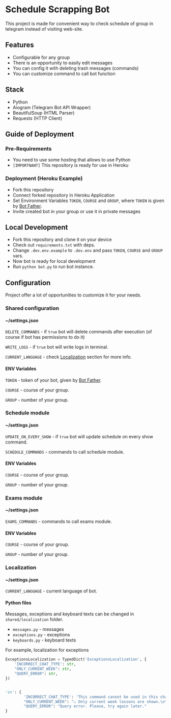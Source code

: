 # Schedule Scrapping Bot

This project is made for convenient way to check schedule of group in telegram instead of visiting web-site.

## Features

- Configurable for any group
- There is an opportunity to easily edit messages
- You can config it with deleting trash messages (commands)
- You can customize command to call bot function

## Stack

- Python
- Aiogram (Telegram Bot API Wrapper)
- BeautifulSoup (HTML Parser)
- Requests (HTTP Client)

## Guide of Deployment

### Pre-Requirements

- You need to use some hosting that allows to use Python
- `[IMPORTNANT]` This repository is ready for use in Heroku

### Deployment (Heroku Example)

- Fork this repository
- Connect forked repository in Heroku Application
- Set Environment Variables `TOKEN`, `COURSE` and `GROUP`, where `TOKEN` is given by [Bot Father](!https://t.me/BotFather).
- Invite created bot in your group or use it in private messages

## Local Development

- Fork this repository and clone it on your device
- Check out `requirements.txt` with deps.
- Change `.dev.env.example` to `.dev.env` and pass `TOKEN`, `COURSE` and `GROUP` vars.
- Now bot is ready for local development
- Run `python bot.py` to run bot instance.

## Configuration

Project offer a lot of opportunities to customize it for your needs.

### Shared configuration

#### **~/settings.json**

`DELETE_COMMANDS` - if `true` bot will delete commands after execution (of course if bot has permissions to do it)

`WRITE_LOGS` - if `true` bot will write logs in terminal.

`CURRENT_LANGUAGE` - check [Localization](#localization) section for more info.

#### **ENV Variables**

`TOKEN` - token of your bot, given by [Bot Father](!https://t.me/BotFather).

`COURSE` - course of your group.

`GROUP` - number of your group.

### Schedule module

#### **~/settings.json**

`UPDATE_ON_EVERY_SHOW` - if `true` bot will update schedule on every show command.

`SCHEDULE_COMMANDS` - commands to call schedule module.

#### **ENV Variables**

`COURSE` - course of your group.

`GROUP` - number of your group.

### Exams module

#### **~/settings.json**

`EXAMS_COMMANDS` - commands to call exams module.

#### **ENV Variables**

`COURSE` - course of your group.

`GROUP` - number of your group.

### Localization

#### **~/settings.json**

`CURRENT_LANGUAGE` - current language of bot.

#### **Python files**

Messages, exceptions and keyboard texts can be changed in `shared/localization` folder.

- `messages.py` - messages
- `exceptions.py` - exceptions
- `keyboards.py` - keyboard texts

For example, localization for exceptions

```python
ExceptionsLocalization = TypedDict('ExceptionsLocalization', {
    'INCORRECT_CHAT_TYPE': str,
    "ONLY_CURRENT_WEEK": str,
    "QUERY_ERROR": str,
})


'en': {
        'INCORRECT_CHAT_TYPE': 'This command cannot be used in this chat.',
        "ONLY_CURRENT_WEEK": "⚠️ Only current week lessons are shown.\n",
        "QUERY_ERROR": "Query error. Please, try again later."
}

```
